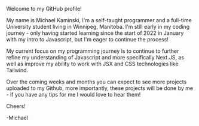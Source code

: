 Welcome to my GitHub profile!

My name is Michael Kaminski, I'm a self-taught programmer and a full-time University student living in Winnipeg, Manitoba. I'm still early in my coding journey - only having started learning since the start of 2022 in January with my intro to Javascript, but I'm eager to continue the process!

My current focus on my programming journey is to continue to further refine my understanding of Javascript and more specifically Next.JS, as well as improve my ability to work with JSX and CSS technologies like Tailwind. 

Over the coming weeks and months you can expect to see more projects uploaded to my Github, more importantly, these projects will be done by me - if you have any tips for me I would love to hear them!

Cheers!

-Michael
